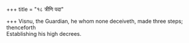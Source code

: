 +++
title = "१८ त्रीणि पदा"

+++
Visnu, the Guardian, he whom none deceiveth, made three steps; thenceforth  
     Establishing his high decrees.